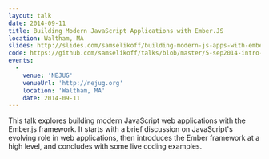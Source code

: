 ```yaml
---
layout: talk
date: 2014-09-11
title: Building Modern JavaScript Applications with Ember.JS
location: Waltham, MA
slides: http://slides.com/samselikoff/building-modern-js-apps-with-emberjs
code: https://github.com/samselikoff/talks/blob/master/5-sep2014-intro-ember
events:
  - 
    venue: 'NEJUG'
    venueUrl: 'http://nejug.org'
    location: 'Waltham, MA'
    date: 2014-09-11
---
```


This talk explores building modern JavaScript web applications with the Ember.js framework. It starts with a brief discussion on JavaScript's evolving role in web applications, then introduces the Ember framework at a high level, and concludes with some live coding examples.
